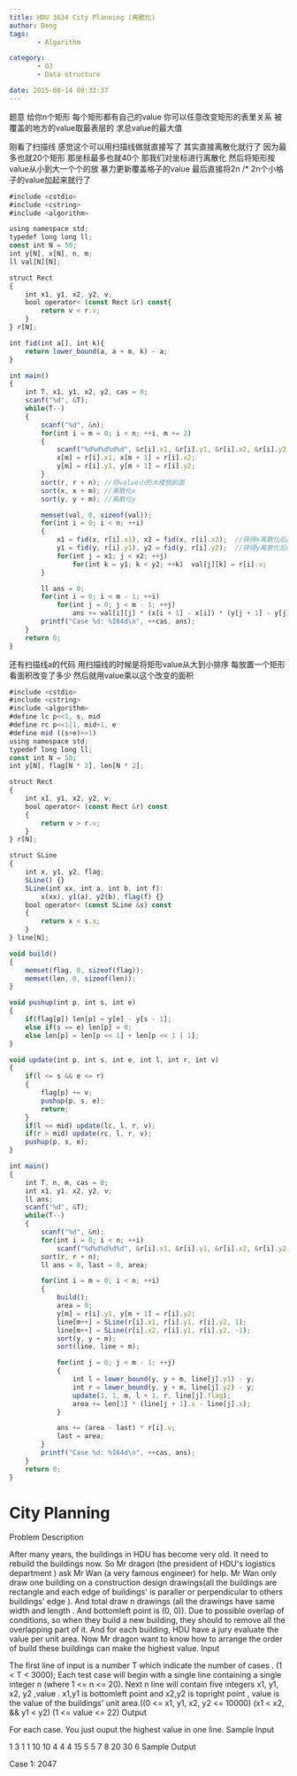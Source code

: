 ```yaml
---
title: HDU 3634 City Planning (离散化)
author: Deng
tags: 
       - Algorithm

category: 
       - OJ
       - Data structure

date: 2015-08-14 09:32:37
---
```

题意 给你n个矩形 每个矩形都有自己的value 你可以任意改变矩形的表里关系 被覆盖的地方的value取最表层的 求总value的最大值

刚看了扫描线 感觉这个可以用扫描线做就直接写了 其实直接离散化就行了 因为最多也就20个矩形 那坐标最多也就40个 那我们对坐标进行离散化 然后将矩形按value从小到大一个个的放 暴力更新覆盖格子的value 最后直接将2n /* 2n个小格子的value加起来就行了

```js 
#include <cstdio>
#include <cstring>
#include <algorithm>

using namespace std;
typedef long long ll;
const int N = 50;
int y[N], x[N], n, m;
ll val[N][N];

struct Rect
{
    int x1, y1, x2, y2, v;
    bool operator< (const Rect &r) const{
        return v < r.v;
    }
} r[N];

int fid(int a[], int k){
    return lower_bound(a, a + m, k) - a;
}

int main()
{
    int T, x1, y1, x2, y2, cas = 0;
    scanf("%d", &T);
    while(T--)
    {
        scanf("%d", &n);
        for(int i = m = 0; i < n; ++i, m += 2)
        {
            scanf("%d%d%d%d%d", &r[i].x1, &r[i].y1, &r[i].x2, &r[i].y2, &r[i].v);
            x[m] = r[i].x1, x[m + 1] = r[i].x2;
            y[m] = r[i].y1, y[m + 1] = r[i].y2;
        }
        sort(r, r + n); //将value小的大楼放前面
        sort(x, x + m); //离散化x
        sort(y, y + m); //离散化y

        memset(val, 0, sizeof(val));
        for(int i = 0; i < n; ++i)
        {
            x1 = fid(x, r[i].x1), x2 = fid(x, r[i].x2);  //获得x离散化后的坐标
            y1 = fid(y, r[i].y1), y2 = fid(y, r[i].y2);  //获得y离散化后的坐标
            for(int j = x1; j < x2; ++j)
                for(int k = y1; k < y2; ++k)  val[j][k] = r[i].v;
        }

        ll ans = 0;
        for(int i = 0; i < m - 1; ++i)
            for(int j = 0; j < m - 1; ++j)
                ans += val[i][j] * (x[i + 1] - x[i]) * (y[j + 1] - y[j]);
        printf("Case %d: %I64d\n", ++cas, ans);
    }
    return 0;
}
```
还有扫描线a的代码 用扫描线的时候是将矩形value从大到小排序 每放置一个矩形 看面积改变了多少 然后就用value乘以这个改变的面积

```js 
#include <cstdio>
#include <cstring>
#include <algorithm>
#define lc p<<1, s, mid
#define rc p<<1|1, mid+1, e
#define mid ((s+e)>>1)
using namespace std;
typedef long long ll;
const int N = 50;
int y[N], flag[N * 2], len[N * 2];

struct Rect
{
    int x1, y1, x2, y2, v;
    bool operator< (const Rect &r) const
    {
        return v > r.v;
    }
} r[N];

struct SLine
{
    int x, y1, y2, flag;
    SLine() {}
    SLine(int xx, int a, int b, int f):
        x(xx), y1(a), y2(b), flag(f) {}
    bool operator< (const SLine &s) const
    {
        return x < s.x;
    }
} line[N];

void build()
{
    memset(flag, 0, sizeof(flag));
    memset(len, 0, sizeof(len));
}

void pushup(int p, int s, int e)
{
    if(flag[p]) len[p] = y[e] - y[s - 1];
    else if(s == e) len[p] = 0;
    else len[p] = len[p << 1] + len[p << 1 | 1];
}

void update(int p, int s, int e, int l, int r, int v)
{
    if(l <= s && e <= r)
    {
        flag[p] += v;
        pushup(p, s, e);
        return;
    }
    if(l <= mid) update(lc, l, r, v);
    if(r > mid) update(rc, l, r, v);
    pushup(p, s, e);
}

int main()
{
    int T, n, m, cas = 0;
    int x1, y1, x2, y2, v;
    ll ans;
    scanf("%d", &T);
    while(T--)
    {
        scanf("%d", &n);
        for(int i = 0; i < n; ++i)
            scanf("%d%d%d%d%d", &r[i].x1, &r[i].y1, &r[i].x2, &r[i].y2, &r[i].v);
        sort(r, r + n);
        ll ans = 0, last = 0, area;

        for(int i = m = 0; i < n; ++i)
        {
            build();
            area = 0;
            y[m] = r[i].y1, y[m + 1] = r[i].y2;
            line[m++] = SLine(r[i].x1, r[i].y1, r[i].y2, 1);
            line[m++] = SLine(r[i].x2, r[i].y1, r[i].y2, -1);
            sort(y, y + m);
            sort(line, line + m);

            for(int j = 0; j < m - 1; ++j)
            {
                int l = lower_bound(y, y + m, line[j].y1) - y;
                int r = lower_bound(y, y + m, line[j].y2) - y;
                update(1, 1, m, l + 1, r, line[j].flag);
                area += len[1] * (line[j + 1].x - line[j].x);
            }

            ans += (area - last) * r[i].v;
            last = area;
        }
        printf("Case %d: %I64d\n", ++cas, ans);
    }
    return 0;
}
```

# City Planning

Problem Description

After many years, the buildings in HDU has become very old. It need to rebuild the buildings now. So Mr dragon (the president of HDU's logistics department ) ask Mr Wan (a very famous engineer) for help.
Mr Wan only draw one building on a construction design drawings(all the buildings are rectangle and each edge of buildings' is paraller or perpendicular to others buildings' edge ). And total draw n drawings (all the drawings have same width and length . And bottomleft point is (0, 0)). Due to possible overlap of conditions, so when they build a new building, they should to remove all the overlapping part of it. And for each building, HDU have a jury evaluate the value per unit area. Now Mr dragon want to know how to arrange the order of build these buildings can make the highest value.
Input

The first line of input is a number T which indicate the number of cases . (1 < T < 3000);
Each test case will begin with a single line containing a single integer n (where 1 <= n <= 20).
Next n line will contain five integers x1, y1, x2, y2 ,value . x1,y1 is bottomleft point and x2,y2 is topright point , value is the value of the buildings' unit area.((0 <= x1, y1, x2, y2 <= 10000) (x1 < x2, && y1 < y2) (1 <= value <= 22)
Output

For each case. You just ouput the highest value in one line.
Sample Input

1 3 1 1 10 10 4 4 4 15 5 5 7 8 20 30 6
Sample Output

Case 1: 2047